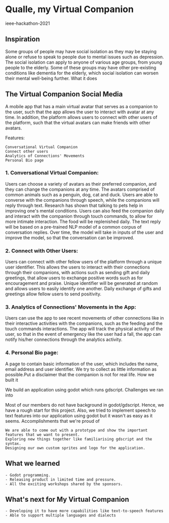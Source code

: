 # Qualle, my Virtual Companion
ieee-hackathon-2021

## Inspiration

Some groups of people may have social isolation as they may be staying alone or refuse to speak to people due to mental issues such as depression. The social isolation can apply to anyone of various age groups, from young people to the elderly. Some of these groups may have other pre-existing conditions like dementia for the elderly, which social isolation can worsen their mental well-being further.
What it does

## The Virtual Companion Social Media
A mobile app that has a main virtual avatar that serves as a companion to the user, such that the app allows the user to interact with avatar at any time. In addition, the platform allows users to connect with other users of the platform, such that the virtual avatars can make friends with other avatars.

Features:

    Conversational Virtual Companion
    Connect other users
    Analytics of Connections' Movements
    Personal Bio page

### 1. Conversational Virtual Companion:
Users can choose a variety of avatars as their preferred companion, and they can change the companions at any time. The avatars comprised of common animals such as a penguin, dog, cat and duck. Users are able to converse with the companions through speech, while the companions will reply through text. Research has shown that talking to pets help in improving one's mental conditions. Users can also feed the companion daily and interact with the companion through touch commands, to allow for more intimate interaction. The food will be replenished daily. The text reply will be based on a pre-trained NLP model of a common corpus of conversation replies. Over time, the model will take in inputs of the user and improve the model, so that the conversation can be improved.

### 2. Connect with Other Users:
Users can connect with other fellow users of the platform through a unique user identifier. This allows the users to interact with their connections through their companions, with actions such as sending gift and daily greetings, that allow users to exchange positive words such as for encouragement and praise. Unique identifier will be generated at random and allows users to easily identify one another. Daily exchange of gifts and greetings allow fellow users to send positivity.

### 3. Analytics of Connections' Movements in the App:
Users can use the app to see recent movements of other connections like in their interactive activities with the companions, such as the feeding and the touch commands interactions. The app will track the physical activity of the user, so that in the event of emergency like the user had a fall, the app can notify his/her connections through the analytics activity.

### 4. Personal Bio page:
A page to contain basic information of the user, which includes the name, email address and user identifier. We try to collect as little information as possible.Put a disclaimer that the companion is not for real life.
How we built it

We build an application using godot which runs gdscript.
Challenges we ran into

Most of our members do not have background in godot/gdscript. Hence, we have a rough start for this project. Also, we tried to implement speech to text features into our application using godot but it wasn't as easy as it seems.
Accomplishments that we're proud of

    We are able to come out with a prototype and show the important features that we want to present.
    Exploring new things together like familiarising gdscript and the syntax.
    Designing our own custom sprites and logo for the application.

## What we learned

    - Godot programming.
    - Releasing product in limited time and pressure.
    - All the exciting workshops shared by the sponsors.

## What's next for My Virtual Companion

    - Developing it to have more capabilities like text-to-speech features
    - Able to support multiple languages and dialects
